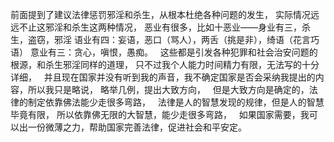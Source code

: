 前面提到了建议法律惩罚邪淫和杀生，从根本杜绝各种问题的发生，
实际情况远远不止这邪淫和杀生这两种情况，
恶业有很多，比如十恶业——身业有三，杀生，盗窃，邪淫 语业有四：妄语，恶口（骂人），两舌（挑是非），绮语（花言巧语） 意业有三：贪心，嗔恨，愚痴。
&nbsp;
这些都是引发各种犯罪和社会治安问题的根源，和杀生邪淫同样的道理，
只不过我个人能力时间精力有限，无法写的十分详细，
&nbsp;
并且现在国家并没有听到我的声音，我不确定国家是否会采纳我提出的内容，所以我只是略说，
略举几例，提出大致方向，
&nbsp;
但是大致方向是确定的，法律的制定依靠佛法能少走很多弯路，
&nbsp;
法律是人的智慧发现的规律，但是人的智慧毕竟有限，
所以依靠佛无限的大智慧，能少走很多弯路，
&nbsp;
如果国家需要，我可以出一份微薄之力，帮助国家完善法律，促进社会和平安定。